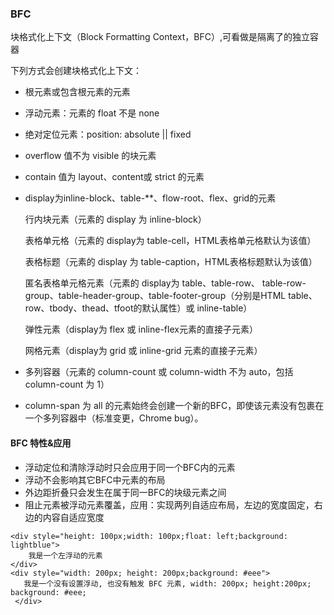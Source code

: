 ### BFC
块格式化上下文（Block Formatting Context，BFC）,可看做是隔离了的独立容器

下列方式会创建块格式化上下文：

* 根元素或包含根元素的元素
* 浮动元素：元素的 float 不是 none
* 绝对定位元素：position: absolute || fixed
* overflow 值不为 visible 的块元素
* contain 值为 layout、content或 strict 的元素
* display为inline-block、table-**、flow-root、flex、grid的元素

   行内块元素（元素的 display 为 inline-block）

   表格单元格（元素的 display为 table-cell，HTML表格单元格默认为该值）

   表格标题（元素的 display 为 table-caption，HTML表格标题默认为该值）

   匿名表格单元格元素（元素的 display为 table、table-row、 table-row-group、table-header-group、table-footer-group（分别是HTML table、row、tbody、thead、tfoot的默认属性）或 inline-table）

   弹性元素（display为 flex 或 inline-flex元素的直接子元素）

   网格元素（display为 grid 或 inline-grid 元素的直接子元素）

* 多列容器（元素的 column-count 或 column-width 不为 auto，包括 column-count 为 1）
* column-span 为 all 的元素始终会创建一个新的BFC，即使该元素没有包裹在一个多列容器中（标准变更，Chrome bug）。


#### BFC 特性&应用
* 浮动定位和清除浮动时只会应用于同一个BFC内的元素
* 浮动不会影响其它BFC中元素的布局
* 外边距折叠只会发生在属于同一BFC的块级元素之间
* 阻止元素被浮动元素覆盖，应用：实现两列自适应布局，左边的宽度固定，右边的内容自适应宽度
```
<div style="height: 100px;width: 100px;float: left;background: lightblue">
    我是一个左浮动的元素
</div>
<div style="width: 200px; height: 200px;background: #eee">
   我是一个没有设置浮动, 也没有触发 BFC 元素, width: 200px; height:200px; background: #eee;
 </div>
```

